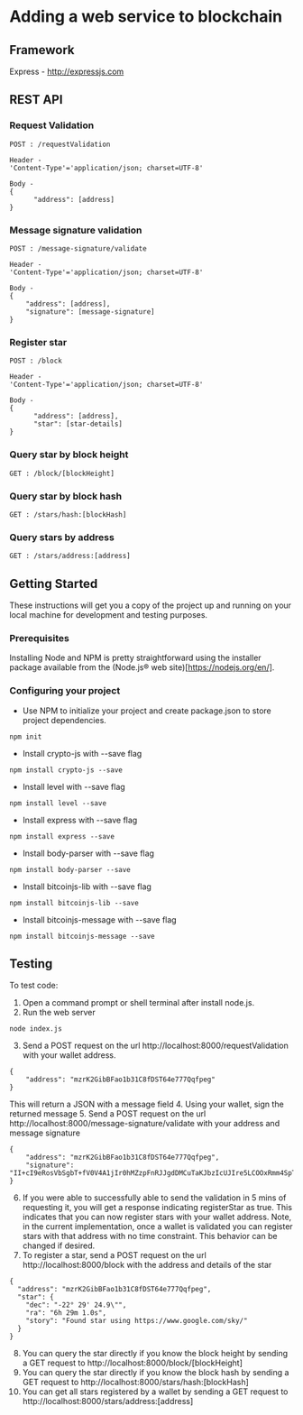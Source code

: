 # Adding a web service to blockchain

## Framework

Express - http://expressjs.com

## REST API

### Request Validation

```
POST : /requestValidation

Header -
'Content-Type'='application/json; charset=UTF-8'

Body -
{
      "address": [address]
}
```

### Message signature validation

```
POST : /message-signature/validate

Header -
'Content-Type'='application/json; charset=UTF-8'

Body -
{
	"address": [address],
	"signature": [message-signature]
}
```

### Register star

```
POST : /block

Header -
'Content-Type'='application/json; charset=UTF-8'

Body -
{
      "address": [address],
      "star": [star-details]
}
```

### Query star by block height

```
GET : /block/[blockHeight]
```

### Query star by block hash

```
GET : /stars/hash:[blockHash]
```

### Query stars by address

```
GET : /stars/address:[address]
```

## Getting Started

These instructions will get you a copy of the project up and running on your local machine for development and testing purposes.

### Prerequisites

Installing Node and NPM is pretty straightforward using the installer package available from the (Node.js® web site)[https://nodejs.org/en/].

### Configuring your project

- Use NPM to initialize your project and create package.json to store project dependencies.
```
npm init
```
- Install crypto-js with --save flag
```
npm install crypto-js --save
```
- Install level with --save flag
```
npm install level --save
```
- Install express with --save flag
```
npm install express --save
```
- Install body-parser with --save flag
```
npm install body-parser --save
```
- Install bitcoinjs-lib with --save flag
```
npm install bitcoinjs-lib --save
```
- Install bitcoinjs-message with --save flag
```
npm install bitcoinjs-message --save
```

## Testing

To test code:
1. Open a command prompt or shell terminal after install node.js.
2. Run the web server
```
node index.js
```
3. Send a POST request on the url http://localhost:8000/requestValidation with your wallet address.
```
{
	"address": "mzrK2GibBFao1b31C8fDST64e777Qqfpeg"
}
```
This will return a JSON with a message field
4. Using your wallet, sign the returned message
5. Send a POST request on the url http://localhost:8000/message-signature/validate with your address and message signature
```
{
	"address": "mzrK2GibBFao1b31C8fDST64e777Qqfpeg",
	"signature": "II+cI9eRosVbSgbT+fV0V4A1jIr0hMZzpFnRJJgdDMCuTaKJbzIcUJIre5LCOOxRmm4SpTvIjPVikKtedCeSVnM="
}
```
6. If you were able to successfully able to send the validation in 5 mins of requesting it, you will get a response indicating registerStar as true. This indicates that you can now register stars with your wallet address. Note, in the current implementation, once a wallet is validated you can register stars with that address with no time constraint. This behavior can be changed if desired.
7. To register a star, send a POST request on the url http://localhost:8000/block with the address and details of the star
```
{
  "address": "mzrK2GibBFao1b31C8fDST64e777Qqfpeg",
  "star": {
    "dec": "-22° 29' 24.9\"",
    "ra": "6h 29m 1.0s",
    "story": "Found star using https://www.google.com/sky/"
  }
}
```
8. You can query the star directly if you know the block height by sending a GET request to http://localhost:8000/block/[blockHeight]
9. You can query the star directly if you know the block hash by sending a GET request to http://localhost:8000/stars/hash:[blockHash]
10. You can get all stars registered by a wallet by sending a GET request to http://localhost:8000/stars/address:[address]

